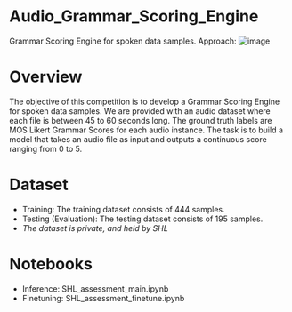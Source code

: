 # Audio_Grammar_Scoring_Engine
Grammar Scoring Engine for spoken data samples.
Approach:
![image](https://github.com/user-attachments/assets/5d090f94-6075-439c-95d8-288519b62681)


# Overview
The objective of this competition is to develop a Grammar Scoring Engine for spoken data samples. We are provided with an audio dataset where each file is between 45 to 60 seconds long. The ground truth labels are MOS Likert Grammar Scores for each audio instance. The task is to build a model that takes an audio file as input and outputs a continuous score ranging from 0 to 5.

# Dataset
-    Training: The training dataset consists of 444 samples. 
-    Testing (Evaluation): The testing dataset consists of 195 samples. 
-    *The dataset is private, and held by SHL*

# Notebooks
- Inference: SHL_assessment_main.ipynb
- Finetuning: SHL_assessment_finetune.ipynb
